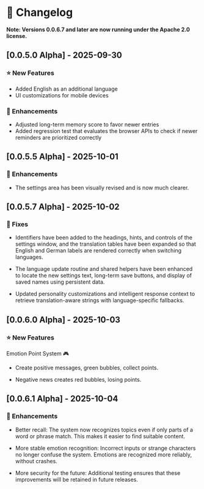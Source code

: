 # 📢 Changelog

**Note: Versions 0.0.6.7 and later are now running under the Apache 2.0 license.**

## [0.0.5.0 Alpha] - 2025-09-30

### ⭐ New Features
- Added English as an additional language  
- UI customizations for mobile devices  

### 🔧 Enhancements
- Adjusted long-term memory score to favor newer entries  
- Added regression test that evaluates the browser APIs to check if newer reminders are prioritized correctly

## [0.0.5.5 Alpha] - 2025-10-01

### 🔧 Enhancements
- The settings area has been visually revised and is now much clearer.

## [0.0.5.7 Alpha] - 2025-10-02

### 🐞 Fixes

- Identifiers have been added to the headings, hints, and controls of the settings window, and the translation tables have been expanded so that English and German labels are rendered correctly when switching languages.

- The language update routine and shared helpers have been enhanced to locate the new settings text, long-term save buttons, and display of saved names using persistent data.

- Updated personality customizations and intelligent response context to retrieve translation-aware strings with language-specific fallbacks.

## [0.0.6.0 Alpha] - 2025-10-03

### ⭐ New Features

Emotion Point System 🎮
- Create positive messages, green bubbles, collect points.

- Negative news creates red bubbles, losing points.

## [0.0.6.1 Alpha] - 2025-10-04

### 🔧 Enhancements

- Better recall: The system now recognizes topics even if only parts of a word or phrase match. This makes it easier to find suitable content.

- More stable emotion recognition: Incorrect inputs or strange characters no longer confuse the system. Emotions are recognized more reliably, without crashes.

- More security for the future: Additional testing ensures that these improvements will be retained in future releases.
